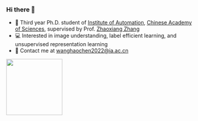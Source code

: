 ### Hi there 👋
* :school:  Third year Ph.D. student of [Institute of Automation](http://english.ia.cas.cn/), [Chinese Academy of Sciences](https://english.cas.cn/), supervised by Prof. [Zhaoxiang Zhang](https://zhaoxiangzhang.net/)
* 💻  Interested in image understanding, label efficient learning, and unsupervised representation learning
* :email:  Contact me at [wanghaochen2022@ia.ac.cn](mailto:wanghaochen2022@ia.ac.cn)

<img height="150px" src="https://github-readme-stats-git-masterrstaa-rickstaa.vercel.app/api?username=haochen-wang409&hide_title=true&hide_border=true&show_icons=true&include_all_commits=true&line_height=21&bg_color=0,FFFF66,99FF99,CCFFFF&theme=graywhite&locale=en" />
